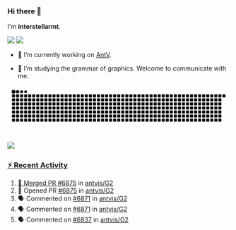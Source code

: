 ### Hi there 👋

I'm **interstellarmt**.

[![](https://img.shields.io/endpoint?url=https://awards.antv.vision/interstellarmt-g2-contributor.json)](https://github.com/antvis/g2)
[![](https://img.shields.io/endpoint?url=https://awards.antv.vision/interstellarmt-gpt-vis-contributor.json)](https://github.com/antvis/gpt-vis)

- 🔭 I’m currently working on [AntV](https://github.com/antvis).

- 📖 I’m studying the grammar of graphics. Welcome to communicate with me.

![](https://raw.githubusercontent.com/interstellarmt/interstellarmt/refs/heads/output/github-contribution-grid-snake.svg)
<div>
  <a href="https://github.com/interstellarmt">
  <img height="180em" src="https://github-readme-stats-eight-theta.vercel.app/api?username=interstellarmt&show_icons=true&include_all_commits=true&count_private=true&theme=tokyonight"/>
</div>
    
### :zap: Recent Activity

<!--START_SECTION:activity-->
1. 🎉 Merged PR [#6875](https://github.com/antvis/G2/pull/6875) in [antvis/G2](https://github.com/antvis/G2)
2. 💪 Opened PR [#6875](https://github.com/antvis/G2/pull/6875) in [antvis/G2](https://github.com/antvis/G2)
3. 🗣 Commented on [#6871](https://github.com/antvis/G2/issues/6871#issuecomment-2882754058) in [antvis/G2](https://github.com/antvis/G2)
4. 🗣 Commented on [#6871](https://github.com/antvis/G2/issues/6871#issuecomment-2882745518) in [antvis/G2](https://github.com/antvis/G2)
5. 🗣 Commented on [#6837](https://github.com/antvis/G2/issues/6837#issuecomment-2882671690) in [antvis/G2](https://github.com/antvis/G2)
<!--END_SECTION:activity-->

